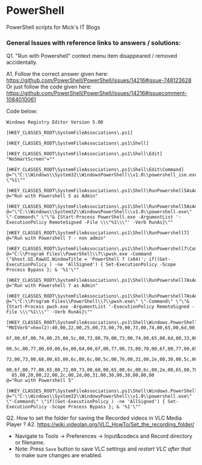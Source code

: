 # PowerShell
PowerShell scripts for Mick's IT Blogs

### General Issues with reference links to answers / solutions:
Q1. "Run with Powershell" context menu item disappeared / removed accidentally.

A1. Follow the correct answer given here: https://github.com/PowerShell/PowerShell/issues/14216#issue-748123628
Or just follow the code given here: https://github.com/PowerShell/PowerShell/issues/14216#issuecomment-1084010061  

Code below:
```reg
Windows Registry Editor Version 5.00

[HKEY_CLASSES_ROOT\SystemFileAssociations\.ps1]

[HKEY_CLASSES_ROOT\SystemFileAssociations\.ps1\Shell]

[HKEY_CLASSES_ROOT\SystemFileAssociations\.ps1\Shell\Edit]
"NoSmartScreen"=""

[HKEY_CLASSES_ROOT\SystemFileAssociations\.ps1\Shell\Edit\Command]
@="\"C:\\Windows\\System32\\WindowsPowerShell\\v1.0\\powershell_ise.exe\" \"%1\""

[HKEY_CLASSES_ROOT\SystemFileAssociations\.ps1\Shell\RunPowershell5AsAdmin]
@="Run with Powershell 5 as Admin"

[HKEY_CLASSES_ROOT\SystemFileAssociations\.ps1\Shell\RunPowershell5AsAdmin\command]
@="\"C:\\Windows\\System32\\WindowsPowerShell\\v1.0\\powershell.exe\" \"-Command\" \"\"& {Start-Process PowerShell.exe -ArgumentList '-ExecutionPolicy RemoteSigned -File \\\"%1\\\"' -Verb RunAs}\""

[HKEY_CLASSES_ROOT\SystemFileAssociations\.ps1\Shell\RunPowershell7]
@="Run with Powershell 7 - non admin"

[HKEY_CLASSES_ROOT\SystemFileAssociations\.ps1\Shell\RunPowershell7\Command]
@="C:\\Program Files\\PowerShell\\7\\pwsh.exe -Command \"$host.UI.RawUI.WindowTitle = 'PowerShell 7 (x64)'; if((Get-ExecutionPolicy ) -ne 'AllSigned') { Set-ExecutionPolicy -Scope Process Bypass }; & '%1'\""

[HKEY_CLASSES_ROOT\SystemFileAssociations\.ps1\Shell\RunPowershell7AsAdmin]
@="Run with Powershell 7 as Admin"

[HKEY_CLASSES_ROOT\SystemFileAssociations\.ps1\Shell\RunPowershell7AsAdmin\Command]
@="\"C:\\Program Files\\PowerShell\\7\\pwsh.exe\" \"-Command\" \"\"& {Start-Process pwsh.exe -ArgumentList '-ExecutionPolicy RemoteSigned -File \\\"%1\\\"' -Verb RunAs}\""

[HKEY_CLASSES_ROOT\SystemFileAssociations\.ps1\Shell\Windows.PowerShell.Run]
"MUIVerb"=hex(2):40,00,22,00,25,00,73,00,79,00,73,00,74,00,65,00,6d,00,72,00,\
  6f,00,6f,00,74,00,25,00,5c,00,73,00,79,00,73,00,74,00,65,00,6d,00,33,00,32,\
  00,5c,00,77,00,69,00,6e,00,64,00,6f,00,77,00,73,00,70,00,6f,00,77,00,65,00,\
  72,00,73,00,68,00,65,00,6c,00,6c,00,5c,00,76,00,31,00,2e,00,30,00,5c,00,70,\
  00,6f,00,77,00,65,00,72,00,73,00,68,00,65,00,6c,00,6c,00,2e,00,65,00,78,00,\
  65,00,20,00,22,00,2c,00,2d,00,31,00,30,00,38,00,00,00
@="Run with Powershell 5"

[HKEY_CLASSES_ROOT\SystemFileAssociations\.ps1\Shell\Windows.PowerShell.Run\Command]
@="\"C:\\Windows\\System32\\WindowsPowerShell\\v1.0\\powershell.exe\" \"-Command\" \"if((Get-ExecutionPolicy ) -ne 'AllSigned') { Set-ExecutionPolicy -Scope Process Bypass }; & '%1'\""
```
Q2. How to set the folder for saving the Recorded videos in VLC Media Player ?
A2. https://wiki.videolan.org/VLC_HowTo/Set_the_recording_folder/
 - Navigate to Tools -> Preferences -> Input&codecs and Record directory or filename.
 - Note: Press `Save` button to save VLC settings and _restart VLC after that_ to make sure changes are enabled.
